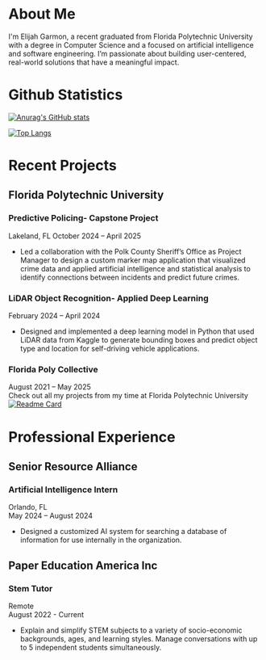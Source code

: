 # About Me
I'm Elijah Garmon, a recent graduated from Florida Polytechnic University with a degree in Computer Science and a focused on artificial intelligence and software engineering. I’m passionate about building user-centered, real-world solutions that have a meaningful impact.

# Github Statistics
[![Anurag's GitHub stats](https://github-readme-stats-indol-ten-92.vercel.app/api?username=AgentWebFoot&show_icons=true&theme=dark&rank_icon=github)](https://github.com/AgentWebFoot)

[![Top Langs](https://github-readme-stats-indol-ten-92.vercel.app/api/top-langs/?username=AgentWebFoot&layout=pie&theme=dark&langs_count=7&size_weight=0.1)](https://github.com/AgentWebFoot)

# Recent Projects
## Florida Polytechnic University
### Predictive Policing- Capstone Project
Lakeland, FL
October 2024 – April 2025
- Led a collaboration with the Polk County Sheriff’s Office as Project Manager to design a custom marker map application that visualized crime data and applied artificial intelligence and statistical analysis to identify connections between incidents and predict future crimes. 

### LiDAR Object Recognition- Applied Deep Learning
February 2024 – April 2024 
- Designed and implemented a deep learning model in Python that used LiDAR data from Kaggle to generate bounding boxes and predict object type and location for self-driving vehicle applications.

### Florida Poly Collective
August 2021 – May 2025 \
Check out all my projects from my time at Florida Polytechnic University \
[![Readme Card](https://github-readme-stats-indol-ten-92.vercel.app/api/pin/?username=AgentWebFoot&repo=FloridaPolyCollection&theme=dark)](https://github.com/AgentWebFoot/FloridaPolyCollection)

# Professional Experience
## Senior Resource Alliance
### Artificial Intelligence Intern
Orlando, FL \
May 2024 – August 2024
- Designed a customized AI system for searching a database of information for use internally in the organization. 

## Paper Education America Inc
### Stem Tutor
Remote \
August 2022 - Current 
- Explain and simplify STEM subjects to a variety of socio-economic backgrounds, ages, and learning styles. Manage conversations with up to 5 independent students simultaneously.
